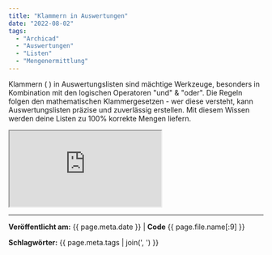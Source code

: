 ```yaml
---
title: "Klammern in Auswertungen"
date: "2022-08-02"
tags: 
  - "Archicad"
  - "Auswertungen"
  - "Listen"
  - "Mengenermittlung"
---
```


Klammern ( ) in Auswertungslisten sind mächtige Werkzeuge, besonders in Kombination mit den logischen Operatoren "und" & "oder". Die Regeln folgen den mathematischen Klammergesetzen - wer diese versteht, kann Auswertungslisten präzise und zuverlässig erstellen. Mit diesem Wissen werden deine Listen zu 100% korrekte Mengen liefern.

<div class="video-container">
  <iframe src="https://www.youtube.com/embed/XTo-i3R8rE0?si=Q3uRlfwCy8B0EEdQ" 
          allowfullscreen>
  </iframe>
</div>


---
**Veröffentlicht am:** {{ page.meta.date }} | **Code** {{ page.file.name[:9] }}

**Schlagwörter:** {{ page.meta.tags | join(', ') }}
